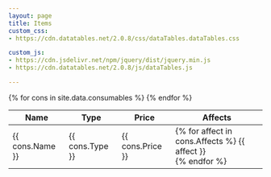 ```yaml
---
layout: page
title: Items
custom_css:
- https://cdn.datatables.net/2.0.8/css/dataTables.dataTables.css

custom_js:
- https://cdn.jsdelivr.net/npm/jquery/dist/jquery.min.js
- https://cdn.datatables.net/2.0.8/js/dataTables.js

---
```


<script>
	$(document).ready( function () {
		$('#consumables').DataTable({
			paging: false
		});
	});
</script>

<table id="consumables" class="display">
    <thead>
        <tr>
            <th>Name</th>
            <th>Type</th>
            <th>Price</th>
			<th>Affects</th>
        </tr>
    </thead>
    <tbody>
		{% for cons in site.data.consumables %}
			<tr>
				<td>{{ cons.Name }}</td>
				<td>{{ cons.Type }}</td>
				<td>{{ cons.Price }}</td>
				<td>
					{% for affect in cons.Affects %}
						{{ affect }}<br/>
					{% endfor %}
				</td>
			</tr>
		{% endfor %}
    </tbody>
</table>